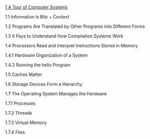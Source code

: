 [1 A Tour of Computer Systems](./01/01/n.md)

1.1 Information Is Bits + Context

1.2 Programs Are Translated by Other Programs into Different Forms

1.3 It Pays to Understand How Compilation Systems Work

1.4 Processors Read and Interpret Instructions Stored in Memory

1.4.1 Hardware Organization of a System

1.4.2 Running the hello Program

1.5 Caches Matter

1.6 Storage Devices Form a Hierarchy

1.7 The Operating System Manages the Hardware

1.7.1 Processes

1.7.2 Threads

1.7.3 Virtual Memory

1.7.4 Files


